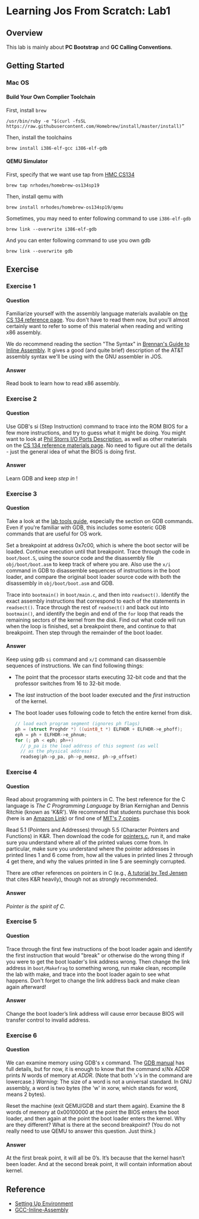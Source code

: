 # Learning Jos From Scratch: Lab1

## Overview

This lab is mainly about **PC Bootstrap** and **GC Calling Conventions**. 

## Getting Started

### Mac OS

#### Build Your Own Complier Toolchain

First, install `brew`

```
/usr/bin/ruby -e "$(curl -fsSL https://raw.githubusercontent.com/Homebrew/install/master/install)”
```

Then, install the toolchains

```
brew install i386-elf-gcc i386-elf-gdb
```

#### QEMU Simulator

First, specify that we want use tap from [HMC CS134](https://www.cs.hmc.edu/~rhodes/courses/cs134/sp19/)

```shell
brew tap nrhodes/homebrew-os134sp19
```

Then, install qemu with

```
brew install nrhodes/homebrew-os134sp19/qemu
```

Sometimes, you may need to enter following command to use `i386-elf-gdb`

```
brew link --overwrite i386-elf-gdb
```

And you can enter following command to use you own gdb

```
brew link --overwrite gdb
```

## Exercise

### Exercise 1

#### Question

Familiarize yourself with the assembly language materials available on [the CS 134 reference page](https://www.cs.hmc.edu/~rhodes/courses/cs134/sp19/reference.html). You don't have to read them now, but you'll almost certainly want to refer to some of this material when reading and writing x86 assembly.

We do recommend reading the section "The Syntax" in [Brennan's Guide to Inline Assembly](http://www.delorie.com/djgpp/doc/brennan/brennan_att_inline_djgpp.html). It gives a good (and quite brief) description of the AT&T assembly syntax we'll be using with the GNU assembler in JOS.

#### Answer

Read book to learn how to read x86 assembly. 

### Exercise 2

#### Question

Use GDB's si (Step Instruction) command to trace into the ROM BIOS for a few more instructions, and try to guess what it might be doing. You might want to look at [Phil Storrs I/O Ports Description](http://web.archive.org/web/20040404164813/members.iweb.net.au/~pstorr/pcbook/book2/book2.htm), as well as other materials on the [CS 134 reference materials page](https://www.cs.hmc.edu/~rhodes/courses/cs134/sp19/reference.html). No need to figure out all the details - just the general idea of what the BIOS is doing first.

#### Answer

Learn GDB and keep *step in* !

### Exercise 3

#### Question

Take a look at the [lab tools guide](https://www.cs.hmc.edu/~rhodes/courses/cs134/sp19/labguide.html), especially the section on GDB commands. Even if you're familiar with GDB, this includes some esoteric GDB commands that are useful for OS work.

Set a breakpoint at address 0x7c00, which is where the boot sector will be loaded. Continue execution until that breakpoint. Trace through the code in `boot/boot.S`, using the source code and the disassembly file `obj/boot/boot.asm` to keep track of where you are. Also use the `x/i` command in GDB to disassemble sequences of instructions in the boot loader, and compare the original boot loader source code with both the disassembly in `obj/boot/boot.asm` and GDB.

Trace into `bootmain()` in `boot/main.c`, and then into `readsect()`. Identify the exact assembly instructions that correspond to each of the statements in `readsect()`. Trace through the rest of `readsect()` and back out into `bootmain()`, and identify the begin and end of the `for` loop that reads the remaining sectors of the kernel from the disk. Find out what code will run when the loop is finished, set a breakpoint there, and continue to that breakpoint. Then step through the remainder of the boot loader.

#### Answer

Keep using gdb `si` command and `x/I` command can disassemble sequences of instructions. We can find following things:

- The point that the processor starts executing 32-bit code and that the professor switches from 16 to 32-bit mode. 

- The *last* instruction of the boot loader executed and the *first* instruction of the kernel. 

- The boot loader uses following code to fetch the entire kernel from disk. 

  ```c
  // load each program segment (ignores ph flags)
  ph = (struct Proghdr *) ((uint8_t *) ELFHDR + ELFHDR->e_phoff);
  eph = ph + ELFHDR->e_phnum;
  for (; ph < eph; ph++)
    // p_pa is the load address of this segment (as well
    // as the physical address)
    readseg(ph->p_pa, ph->p_memsz, ph->p_offset)
  ```

### Exercise 4

#### Question

Read about programming with pointers in C. The best reference for the C language is *The C Programming Language* by Brian Kernighan and Dennis Ritchie (known as 'K&R'). We recommend that students purchase this book (here is an [Amazon Link](http://www.amazon.com/C-Programming-Language-2nd/dp/0131103628/sr=8-1/qid=1157812738/ref=pd_bbs_1/104-1502762-1803102?ie=UTF8&s=books)) or find one of [MIT's 7 copies](http://library.mit.edu/F/AI9Y4SJ2L5ELEE2TAQUAAR44XV5RTTQHE47P9MKP5GQDLR9A8X-10422?func=item-global&doc_library=MIT01&doc_number=000355242&year=&volume=&sub_library=).

Read 5.1 (Pointers and Addresses) through 5.5 (Character Pointers and Functions) in K&R. Then download the code for [pointers.c](https://www.cs.hmc.edu/~rhodes/courses/cs134/sp19/labs/lab1/pointers.c), run it, and make sure you understand where all of the printed values come from. In particular, make sure you understand where the pointer addresses in printed lines 1 and 6 come from, how all the values in printed lines 2 through 4 get there, and why the values printed in line 5 are seemingly corrupted.

There are other references on pointers in C (e.g., [A tutorial by Ted Jensen](https://www.cs.hmc.edu/~rhodes/courses/cs134/sp19/readings/pointers.pdf) that cites K&R heavily), though not as strongly recommended.

#### Answer

*Pointer is the spirit of C.*

### Exercise 5

#### Question

Trace through the first few instructions of the boot loader again and identify the first instruction that would "break" or otherwise do the wrong thing if you were to get the boot loader's link address wrong. Then change the link address in `boot/Makefrag` to something wrong, run make clean, recompile the lab with make, and trace into the boot loader again to see what happens. Don't forget to change the link address back and make clean again afterward!

#### Answer

Change the boot loader’s link address will cause error because BIOS will transfer control to invalid address. 

### Exercise 6

#### Question

We can examine memory using GDB's x command. The [GDB manual](https://sourceware.org/gdb/current/onlinedocs/gdb/Memory.html) has full details, but for now, it is enough to know that the command x/*N*x *ADDR* prints *N* words of memory at *ADDR*. (Note that both '`x`'s in the command are lowercase.) *Warning*: The size of a word is not a universal standard. In GNU assembly, a word is two bytes (the 'w' in xorw, which stands for word, means 2 bytes).

Reset the machine (exit QEMU/GDB and start them again). Examine the 8 words of memory at 0x00100000 at the point the BIOS enters the boot loader, and then again at the point the boot loader enters the kernel. Why are they different? What is there at the second breakpoint? (You do not really need to use QEMU to answer this question. Just think.)

#### Answer

At the first break point, it will all be 0’s. It’s because that the kernel hasn’t been loader.  And at the second break point, it will contain information about kernel. 

## Reference

- [Setting Up Environment](https://www.cs.hmc.edu/~rhodes/courses/cs134/sp19/tools.html)
- [GCC-Inline-Assembly](http://www.ibiblio.org/gferg/ldp/GCC-Inline-Assembly-HOWTO.html)
